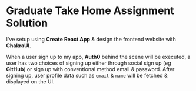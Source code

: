 # Graduate Take Home Assignment Solution

I've setup using **Create React App** & design the frontend website 
with **ChakraUI**. 

When a user sign up to my app, **Auth0** behind the
scene will be executed, a user has two choices of signing up either
through social sign up (eg **GitHub**) or sign up with conventional method email & password.
After signing up, user profile data such as `email` & `name` will be fetched & 
displayed on the UI.
